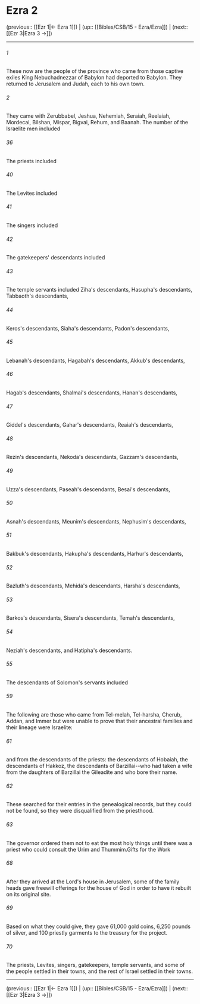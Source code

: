 # Ezra 2

(previous:: [[Ezr 1|← Ezra 1]]) | (up:: [[Bibles/CSB/15 - Ezra/Ezra]]) | (next:: [[Ezr 3|Ezra 3 →]])

***


###### 1 
These now are the people of the province who came from those captive exiles King Nebuchadnezzar of Babylon had deported to Babylon. They returned to Jerusalem and Judah, each to his own town. 

###### 2 
They came with Zerubbabel, Jeshua, Nehemiah, Seraiah, Reelaiah, Mordecai, Bilshan, Mispar, Bigvai, Rehum, and Baanah. The number of the Israelite men included 

###### 36 
The priests included 

###### 40 
The Levites included 

###### 41 
The singers included 

###### 42 
The gatekeepers' descendants included 

###### 43 
The temple servants included Ziha's descendants, Hasupha's descendants, Tabbaoth's descendants, 

###### 44 
Keros's descendants, Siaha's descendants, Padon's descendants, 

###### 45 
Lebanah's descendants, Hagabah's descendants, Akkub's descendants, 

###### 46 
Hagab's descendants, Shalmai's descendants, Hanan's descendants, 

###### 47 
Giddel's descendants, Gahar's descendants, Reaiah's descendants, 

###### 48 
Rezin's descendants, Nekoda's descendants, Gazzam's descendants, 

###### 49 
Uzza's descendants, Paseah's descendants, Besai's descendants, 

###### 50 
Asnah's descendants, Meunim's descendants, Nephusim's descendants, 

###### 51 
Bakbuk's descendants, Hakupha's descendants, Harhur's descendants, 

###### 52 
Bazluth's descendants, Mehida's descendants, Harsha's descendants, 

###### 53 
Barkos's descendants, Sisera's descendants, Temah's descendants, 

###### 54 
Neziah's descendants, and Hatipha's descendants. 

###### 55 
The descendants of Solomon's servants included 

###### 59 
The following are those who came from Tel-melah, Tel-harsha, Cherub, Addan, and Immer but were unable to prove that their ancestral families and their lineage were Israelite: 

###### 61 
and from the descendants of the priests: the descendants of Hobaiah, the descendants of Hakkoz, the descendants of Barzillai--who had taken a wife from the daughters of Barzillai the Gileadite and who bore their name. 

###### 62 
These searched for their entries in the genealogical records, but they could not be found, so they were disqualified from the priesthood. 

###### 63 
The governor ordered them not to eat the most holy things until there was a priest who could consult the Urim and Thummim.Gifts for the Work 

###### 68 
After they arrived at the Lord's house in Jerusalem, some of the family heads gave freewill offerings for the house of God in order to have it rebuilt on its original site. 

###### 69 
Based on what they could give, they gave 61,000 gold coins, 6,250 pounds of silver, and 100 priestly garments to the treasury for the project. 

###### 70 
The priests, Levites, singers, gatekeepers, temple servants, and some of the people settled in their towns, and the rest of Israel settled in their towns.

***

(previous:: [[Ezr 1|← Ezra 1]]) | (up:: [[Bibles/CSB/15 - Ezra/Ezra]]) | (next:: [[Ezr 3|Ezra 3 →]])
